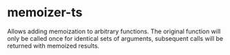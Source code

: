 # memoizer-ts
Allows adding memoization to arbitrary functions. The original function will only be called once for identical sets of arguments, subsequent calls will be returned with memoized results.
